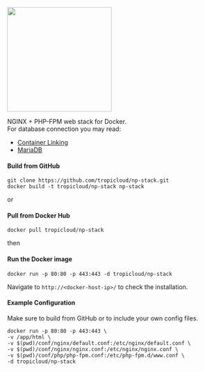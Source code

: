 <img src="http://assets.tropicloud.net/wpstack/logo-npstack-light.png" width="240" border="0" style="display: block; max-width:100%;">

NGINX + PHP-FPM web stack for Docker.  
For database connection you may read:

* [Container Linking](https://docs.docker.com/userguide/dockerlinks/#docker-container-linking)
* [MariaDB](https://registry.hub.docker.com/_/mariadb/)

#### Build from GitHub
    git clone https://github.com/tropicloud/np-stack.git
    docker build -t tropicloud/np-stack np-stack
    

or

#### Pull from Docker Hub
    docker pull tropicloud/np-stack
    

then

#### Run the Docker image
    docker run -p 80:80 -p 443:443 -d tropicloud/np-stack 
    

Navigate to `http://<docker-host-ip>/` to check the installation.

#### Example Configuration
Make sure to build from GitHub or to include your own config files.

    docker run -p 80:80 -p 443:443 \
    -v /app/html \
    -v $(pwd)/conf/nginx/default.conf:/etc/nginx/default.conf \
    -v $(pwd)/conf/nginx/nginx.conf:/etc/nginx/nginx.conf \
    -v $(pwd)/conf/php/php-fpm.conf:/etc/php-fpm.d/www.conf \
    -d tropicloud/np-stack
    

